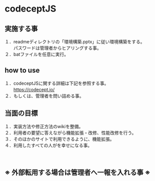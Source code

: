 # codeceptJS

## 実施する事
１．readmeディレクトリの「環境構築.pptx」に従い環境構築をする。</br>
　　パスワードは管理者からヒアリングする事。</br>
２．batファイルを任意に実行。</br>

## how to use
１．codeceptJSに関する詳細は下記を参照する事。</br>
　　https://codecept.io/ </br>
２．もしくは、管理者を問い詰める事。</br>

## 当面の目標
１．実装方法や修正方法のwikiを整備。</br>
２．利用者の要望に答えながら機能拡張・改修、性能改修を行う。</br>
３．そのほかのサイトで利用できるように、機能拡張。</br>
４．利用したすべての人がを幸せになる事。</br>

</br>

## ※ 外部転用する場合は管理者へ一報を入れる事 ※